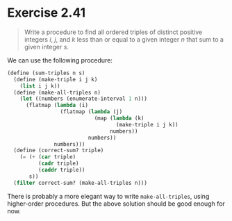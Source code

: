 # Exercise 2.41

> Write a procedure to find all ordered triples of distinct positive integers $i$, $j$, and $k$ less than or equal to a given integer $n$ that sum to a given integer $s$.


We can use the following procedure:
```scheme
(define (sum-triples n s)
  (define (make-triple i j k)
    (list i j k))
  (define (make-all-triples n)
    (let ((numbers (enumerate-interval 1 n)))
      (flatmap (lambda (i)
                 (flatmap (lambda (j)
                            (map (lambda (k)
                                   (make-triple i j k))
                                 numbers))
                          numbers))
               numbers)))
  (define (correct-sum? triple)
    (= (+ (car triple)
          (cadr triple)
          (caddr triple))
       s))
  (filter correct-sum? (make-all-triples n)))
```
There is probably a more elegant way to write `make-all-triples`, using higher-order procedures.
But the above solution should be good enough for now.
